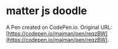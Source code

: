 # matter js doodle

A Pen created on CodePen.io. Original URL: [https://codepen.io/majman/pen/reqzBW](https://codepen.io/majman/pen/reqzBW).

